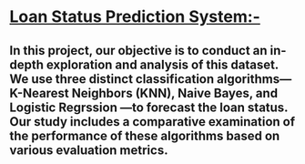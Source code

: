 # <u>Loan Status Prediction System:-</u>
## In this project, our objective is to conduct an in-depth exploration and analysis of this dataset. We use three distinct classification algorithms—K-Nearest Neighbors (KNN), Naive Bayes, and Logistic Regrssion —to forecast the loan status. Our study includes a comparative examination of the performance of these algorithms based on various evaluation metrics.

